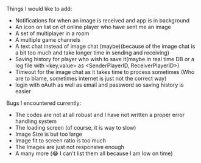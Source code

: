 Things I would like to add: 
 - Notifications for when an image is received and app is in background
 - An icon on list on of online player who have sent me an image
 - A set of multiplayer in a room
 - A multiple game channels
 - A text chat instead of image chat (maybe)(because of the image chat is a bit too much and take longer time in sending and receiving)
 - Saving history for player who wish to save it(maybe in real time DB or a log file with <key,value> as <SenderPlayerID, ReceiverPlayerID>)
 - Timeout for the image chat as it takes time to process sometimes (Who are to blame, sometimes internet is just not the correct way)
 - login with oAuth as well as email and password so saving history is easier

Bugs I encountered currently: 
 - The codes are not at all robust and I have not written a proper error handling system
 - The loading screen (of course, it is way to slow)
 - Image Size is but too large
 - Image fit to screen ratio is too much 
 - The Images are just not responsive enough
 - A many more (😂 I can't list them all because I am low on time)